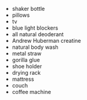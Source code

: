 - shaker bottle
- pillows
- tv
- blue light blockers
- all natural deoderant
- Andrew Huberman creatine
- natural body wash
- metal straw
- gorilla glue
- shoe holder
- drying rack
- mattress
- couch
- coffee machine
